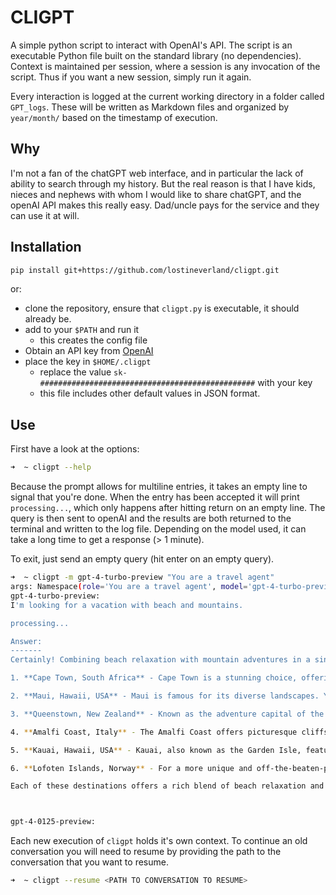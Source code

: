 # CLIGPT

A simple python script to interact with OpenAI's API. The script is an executable Python file built on the standard library (no dependencies). Context is maintained per session, where a session is any invocation of the script. Thus if you want a new session, simply run it again. 

Every interaction is logged at the current working directory in a folder called `GPT_logs`. These will be written as Markdown files and organized by `year/month/` based on the timestamp of execution.

## Why

I'm not a fan of the chatGPT web interface, and in particular the lack of ability to search through my history. But the real reason is that I have kids, nieces and nephews with whom I would like to share chatGPT, and the openAI API makes this really easy. Dad/uncle pays for the service and they can use it at will.

## Installation

```sh
pip install git+https://github.com/lostineverland/cligpt.git
```

or:

- clone the repository, ensure that `cligpt.py` is executable, it should already be.
- add to your `$PATH` and run it
    - this creates the config file
- Obtain an API key from [OpenAI](https://platform.openai.com/api-keys)
- place the key in `$HOME/.cligpt`
  - replace the value `sk-################################################` with your key
  - this file includes other default values in JSON format.

## Use

First have a look at the options:

```sh
➜  ~ cligpt --help
```

Because the prompt allows for multiline entries, it takes an empty line to signal that you're done. When the entry has been accepted it will print `processing...`, which only happens after hitting return on an empty line. The query is then sent to openAI and the results are both returned to the terminal and written to the log file. Depending on the model used, it can take a long time to get a response (> 1 minute).

To exit, just send an empty query (hit enter on an empty query).

```sh
➜  ~ cligpt -m gpt-4-turbo-preview "You are a travel agent"
args: Namespace(role='You are a travel agent', model='gpt-4-turbo-preview')
gpt-4-turbo-preview:
I'm looking for a vacation with beach and mountains.

processing...

Answer:
-------
Certainly! Combining beach relaxation with mountain adventures in a single trip can offer you the best of both worlds. Here are a few destinations that beautifully blend sandy shores with majestic mountains, providing an array of activities and breathtaking scenery:

1. **Cape Town, South Africa** - Cape Town is a stunning choice, offering beautiful beaches such as Camps Bay and Clifton Beach, with the iconic Table Mountain as its backdrop. You can enjoy the vibrant city life, hike or take a cable car up Table Mountain, and even explore the Cape Winelands, which are a short drive away.

2. **Maui, Hawaii, USA** - Maui is famous for its diverse landscapes. You can relax on the beautiful beaches of Kaanapali or Wailea, drive the scenic Road to Hana to explore the lush mountainsides, or hike in the Haleakalā National Park, which offers an astonishing volcanic crater at its summit.

3. **Queenstown, New Zealand** - Known as the adventure capital of the world, Queenstown is perfect for those who crave adventure amidst natural beauty. It's nestled on the shores of Lake Wakatipu, with the Remarkables mountain range providing a stunning backdrop. You can enjoy bungee jumping, skydiving, and a multitude of water activities on the lake.

4. **Amalfi Coast, Italy** - The Amalfi Coast offers picturesque cliffs adorned with colorful villages overlooking the Tyrrhenian Sea. Enjoy the beautiful beaches, hike the Path of the Gods for spectacular views, and savor the delicious Italian cuisine and limoncello.

5. **Kauai, Hawaii, USA** - Kauai, also known as the Garden Isle, features dramatic mountains and pristine beaches. The Na Pali Coast offers some of the most breathtaking hiking trails and coastline views, while beaches like Poipu Beach are perfect for relaxation and snorkeling.

6. **Lofoten Islands, Norway** - For a more unique and off-the-beaten-path experience, the Lofoten Islands offer stunning Arctic beaches and rugged mountain landscapes. You can enjoy midnight sun in the summer or the Northern Lights in the winter, alongside activities like hiking, fishing, and kayaking.

Each of these destinations offers a rich blend of beach relaxation and mountain adventures, along with unique cultural experiences. Depending on your preferences for climate, travel distance, and specific interests, any of these locations could provide an unforgettable vacation. When planning, consider the time of year and local weather patterns to make the most of your trip.



gpt-4-0125-preview:

```

Each new execution of `cligpt` holds it's own context. To continue an old conversation you will need to resume by providing the path to the conversation that you want to resume.

```sh
➜  ~ cligpt --resume <PATH TO CONVERSATION TO RESUME>
```
